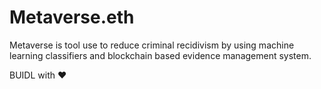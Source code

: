 # Metaverse.eth

Metaverse is tool use to reduce criminal recidivism by using machine learning classifiers and blockchain based evidence management system.

BUIDL with ❤️
